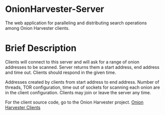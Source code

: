# OnionHarvester-Server
The web application for paralleling and distributing search operations among Onion Harvester clients.

# Brief Description
Clients will connect to this server and will ask for a range of onion addresses to be scanned. Server returns them a start address, end address and time out. Clients should respond in the given time.

Addresses created by clients from start address to end address. Number of threads, TOR configuration, time out of sockets for scanning each onion are in the client configuration. Clients may join or leave the server any time.

For the client source code, go to the Onion Harvester project. [Onion Harvester Clients](https://github.com/mirsamantajbakhsh/OnionHarvester)
